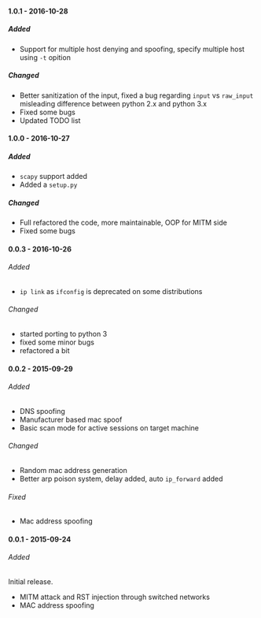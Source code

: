 #### 1.0.1 - 2016-10-28

##### Added

- Support for multiple host denying and spoofing, specify multiple host using
  `-t` opition

##### Changed

- Better sanitization of the input, fixed a bug regarding `input` vs `raw_input`
  misleading difference between python 2.x and python 3.x
- Fixed some bugs
- Updated TODO list

#### 1.0.0 - 2016-10-27

##### Added

- `scapy` support added
- Added a `setup.py`

##### Changed

- Full refactored the code, more maintainable, OOP for MITM side
- Fixed some bugs

#### 0.0.3 - 2016-10-26

###### Added

- `ip link` as `ifconfig` is deprecated on some distributions

###### Changed

- started porting to python 3
- fixed some minor bugs
- refactored a bit

#### 0.0.2 - 2015-09-29

###### Added

- DNS spoofing
- Manufacturer based mac spoof
- Basic scan mode for active sessions on target machine

###### Changed

- Random mac address generation
- Better arp poison system, delay added, auto `ip_forward` added

###### Fixed

- Mac address spoofing

#### 0.0.1 - 2015-09-24

###### Added

Initial release.

- MITM attack and RST injection through switched networks
- MAC address spoofing

